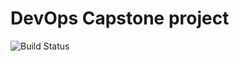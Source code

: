 # DevOps Capstone project

![Build Status](https://github.com/amine9005IBM-Devops-Capstone/actions/workflows/ci.build.yaml/badge.svg)
